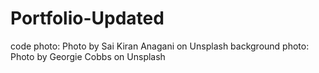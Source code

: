 # Portfolio-Updated
code photo: Photo by Sai Kiran Anagani on Unsplash
background photo: Photo by Georgie Cobbs on Unsplash
